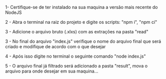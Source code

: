 1- Certifique-se de ter instalado na sua maquina a versão mais recente do NodeJS

2 - Abra o terminal na raiz do projeto e digite os scripts: 
"npm i", "npm ci"

3 - Adicione o arquivo bruto (.xlxs) com as extrações na pasta "read"

3 - No final do arquivo "index.js" verifique o nome do arquivo final que será criado e modifique de acordo com o que desejar

4 - Após isso digite no terminal o seguinte comando "node index.js"

5 - O arquivo final já filtrado será adicionado a pasta "result", mova o arquivo para onde desejar em sua maquina...

